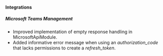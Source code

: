 
#### Integrations
##### Microsoft Teams Management
- Improved implementation of empty response handling in MicrosoftApiModule.
- Added informative error message when using an *authorization_code* that lacks permissions to create a *refresh_token*. 
